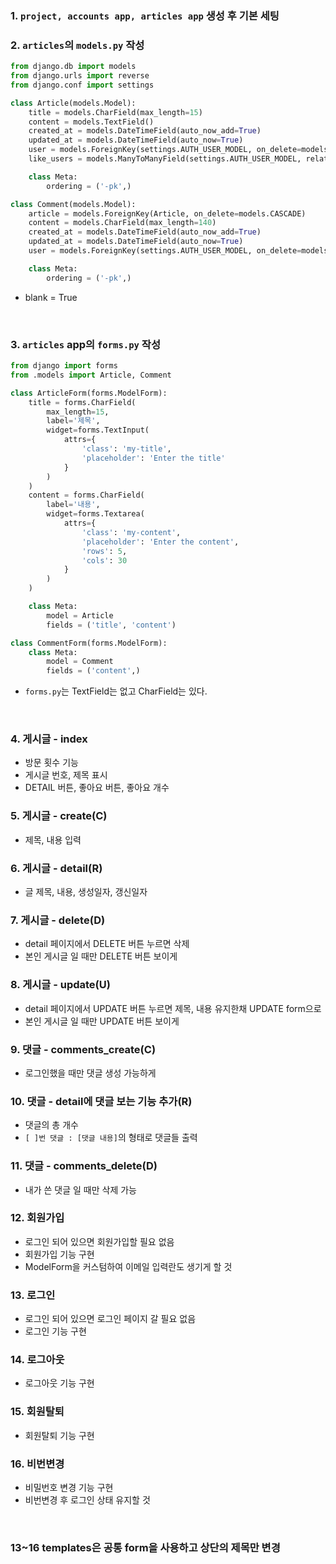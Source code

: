 ### 1. `project, accounts app, articles app` 생성 후 기본 세팅

### 2. `articles`의 `models.py` 작성

```python
from django.db import models
from django.urls import reverse
from django.conf import settings

class Article(models.Model):
    title = models.CharField(max_length=15)
    content = models.TextField()
    created_at = models.DateTimeField(auto_now_add=True)
    updated_at = models.DateTimeField(auto_now=True)
    user = models.ForeignKey(settings.AUTH_USER_MODEL, on_delete=models.CASCADE)
    like_users = models.ManyToManyField(settings.AUTH_USER_MODEL, related_name='like_articles', blank=True)

    class Meta:
        ordering = ('-pk',)

class Comment(models.Model):
    article = models.ForeignKey(Article, on_delete=models.CASCADE)
    content = models.CharField(max_length=140)
    created_at = models.DateTimeField(auto_now_add=True)
    updated_at = models.DateTimeField(auto_now=True)
    user = models.ForeignKey(settings.AUTH_USER_MODEL, on_delete=models.CASCADE)

    class Meta:
        ordering = ('-pk',)
```

- blank = True

<br>

### 3. `articles` app의 `forms.py` 작성

```python
from django import forms
from .models import Article, Comment

class ArticleForm(forms.ModelForm):
    title = forms.CharField(
        max_length=15,
        label='제목',
        widget=forms.TextInput(
            attrs={
                'class': 'my-title',
                'placeholder': 'Enter the title'
            }
        )
    )
    content = forms.CharField(
        label='내용',
        widget=forms.Textarea(
            attrs={
                'class': 'my-content',
                'placeholder': 'Enter the content',
                'rows': 5,
                'cols': 30
            }
        )
    )

    class Meta:
        model = Article
        fields = ('title', 'content')

class CommentForm(forms.ModelForm):
    class Meta:
        model = Comment
        fields = ('content',)
```

- `forms.py`는 TextField는 없고 CharField는 있다.

<br>

### 4. 게시글 - index

- 방문 횟수 기능
- 게시글 번호, 제목 표시
- DETAIL 버튼, 좋아요 버튼, 좋아요 개수

### 5. 게시글 - create(C)

- 제목, 내용 입력

### 6. 게시글 - detail(R)

- 글 제목, 내용, 생성일자, 갱신일자

### 7. 게시글 - delete(D)

- detail 페이지에서 DELETE 버튼 누르면 삭제
- 본인 게시글 일 때만 DELETE 버튼 보이게

### 8. 게시글 - update(U)

- detail 페이지에서 UPDATE 버튼 누르면 제목, 내용 유지한채 UPDATE form으로
- 본인 게시글 일 때만 UPDATE 버튼 보이게

### 9. 댓글 - comments_create(C)

- 로그인했을 때만 댓글 생성 가능하게

### 10. 댓글 - detail에 댓글 보는 기능 추가(R)

- 댓글의 총 개수
- `[ ]번 댓글 : [댓글 내용]`의 형태로 댓글들 출력

### 11. 댓글 - comments_delete(D)

- 내가 쓴 댓글 일 때만 삭제 가능

### 12. 회원가입

- 로그인 되어 있으면 회원가입할 필요 없음
- 회원가입 기능 구현
- ModelForm을 커스텀하여 이메일 입력란도 생기게 할 것

### 13. 로그인

- 로그인 되어 있으면 로그인 페이지 갈 필요 없음
- 로그인 기능 구현

### 14. 로그아웃

- 로그아웃 기능 구현

### 15. 회원탈퇴

- 회원탈퇴 기능 구현

### 16. 비번변경

- 비밀번호 변경 기능 구현
- 비번변경 후 로그인 상태 유지할 것

<br>

### 13~16 templates은 공통 form을 사용하고 상단의 제목만 변경